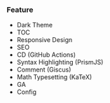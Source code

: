 ### Feature

- Dark Theme
- TOC
- Responsive Design
- SEO
- CD (GitHub Actions)
- Syntax Highlighting (PrismJS)
- Comment (Giscus)
- Math Typesetting (KaTeX)
- GA
- Config
